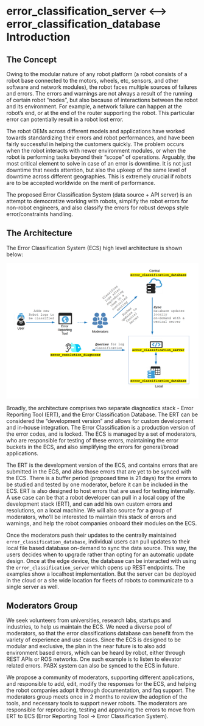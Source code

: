 # error_classification_server <--> error_classification_database Introduction

## The Concept

Owing to the modular nature of any robot platform (a robot consists of a robot base connected to the motors, wheels, etc, sensors, and other software and network modules), the robot faces multiple sources of failures and errors. The errors and warnings are not always a result of the running of certain robot “nodes”, but also because of interactions between the robot and its environment. For example, a network failure can happen at the robot’s end, or at the end of the router supporting the robot. This particular error can potentially result in a robot lost error. 

The robot OEMs across different models and applications have worked towards standardizing their errors and robot performances, and have been fairly successful in helping the customers quickly. The problem occurs when the robot interacts with newer environment modules, or when the robot is performing tasks beyond their “scope” of operations. Arguably, the most critical element to solve in case of an error is downtime. It is not just downtime that needs attention, but also the upkeep of the same level of downtime across different geographies. This is extremely crucial if robots are to be accepted worldwide on the merit of performance. 

The proposed Error Classification System (data source + API server) is an attempt to democratize working with robots, simplify the robot errors for non-robot engineers, and also classify the errors for robust devops style error/constraints handling. 

## The Architecture

The Error Classification System (ECS) high level architecture is shown below:

![alt text](images/ECSHighLevelArch.png "Overview architecture") 

Broadly, the architecture comprises two separate diagnostics stack - Error Reporting Tool (ERT), and the Error Classification Database. The ERT can be considered the “development version” and allows for custom development and in-house integration. The Error Classification is a production version of the error codes, and is locked. The ECS is managed by a set of moderators, who are responsible for testing of these errors, maintaining the error buckets in the ECS, and also simplifying the errors for general/broad applications. 

The ERT is the development version of the ECS, and contains errors that are submitted in the ECS, and also those errors that are yet to be synced with the ECS. There is a buffer period (proposed time is 21 days) for the errors to be studied and tested by one moderator, before it can be included in the ECS. ERT is also designed to host errors that are used for testing internally. A use case can be that a robot developer can pull in a local copy of the development stack (ERT), and can add his own custom errors and resolutions, on a local machine. We will also source for a group of moderators, who’ll be interested to maintain this stack of errors and warnings, and help the robot companies onboard their modules on the ECS. 

Once the moderators push their updates to the centrally maintained `error_classification_database`, individual users can pull updates to their local file based database on-demand to sync the data source. This way, the users decides when to upgrade rather than opting for an automatic update design. Once at the edge device, the database can be interacted with using the `error_classification_server` which opens up REST endpoints. The examples show a localhost implementation. But the server can be deployed in the cloud or a site wide location for fleets of robots to communicate to a single server as well.

## Moderators Group
We seek volunteers from universities, research labs, startups and industries,  to help us maintain the ECS. We need a diverse pool of moderators, so that the error classifications database can benefit from the variety of experience and use cases. Since the ECS is designed to be modular and exclusive, the plan in the near future is to also add environment based errors, which can be heard by robot, either through REST APIs or ROS networks. One such example is to listen to elevator related errors. PABX system can also be synced to the ECS in future. 

We propose a community of moderators, supporting different applications, and responsible to add, edit, modify the responses for the ECS, and helping the robot companies adopt it through documentation, and faq support. The moderators group meets once in 2 months to review the adoption of the tools, and necessary tools to support newer robots. The moderators are responsible for reproducing, testing and approving the errors to move from ERT to ECS (Error Reporting Tool -> Error Classification System).